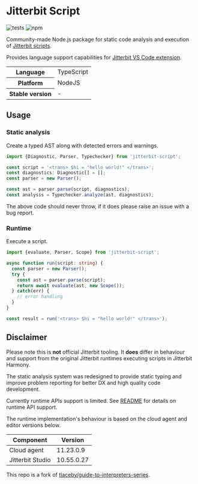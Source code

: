 # Jitterbit Script
![tests](https://github.com/michal-kapala/jitterbit-script/actions/workflows/tests.yml/badge.svg)
![npm](https://github.com/michal-kapala/jitterbit-script/actions/workflows/release.yml/badge.svg)

Community-made Node.js package for static code analysis and execution of [Jitterbit scripts](https://success.jitterbit.com/design-studio/design-studio-reference/scripts/jitterbit-script-language/).

Provides language support capabilities for [Jitterbit VS Code extension](https://github.com/michal-kapala/vscode-jitterbit).
 
<table>
  <tr>
    <th>Language</th>
    <td>TypeScript</td>
  </tr>
  <tr>
    <th>Platform</th>
    <td>NodeJS</td>
  </tr>
  <tr>
    <th>Stable version</th>
    <td>-</td>
  </tr>
</table>

## Usage

### Static analysis

Create a typed AST along with detected errors and warnings.

```ts
import {Diagnostic, Parser, Typechecker} from 'jitterbit-script';

const script = '<trans> $hi = "hello world!" </trans>';
const diagnostics: Diagnostic[] = [];
const parser = new Parser();

const ast = parser.parse(script, diagnostics);
const analysis = Typechecker.analyze(ast, diagnostics);
```

The above code should never throw, if it does please raise an issue with a bug report.

### Runtime

Execute a script.

```ts
import {evaluate, Parser, Scope} from 'jitterbit-script';

async function run(script: string) {
  const parser = new Parser();
  try {
    const ast = parser.parse(script);
    return await evaluate(ast, new Scope());
  } catch(err) {
    // error handling
  }
}

const result = run('<trans> $hi = "hello world!" </trans>');
```

## Disclaimer

Please note this is **not** official Jitterbit tooling. It **does** differ in behaviour and support from the original Jitterbit runtimes executing scripts in Jitterbit Harmony.

The static analysis system was redesigned to provide static typing and improve problem reporting for better DX and high quality code development.

Currently runtime APIs support is limited. See [README](https://github.com/michal-kapala/jitterbit-script/tree/main/src/api#readme) for details on runtime API support.

The runtime implementation's behaviour is based on the cloud agent and editor versions below.

| Component | Version |
|---|---|
| Cloud agent | 11.23.0.9 |
| Jitterbit Studio |  10.55.0.27 |

This repo is a fork of [tlaceby/guide-to-interpreters-series](https://github.com/tlaceby/guide-to-interpreters-series).
